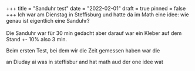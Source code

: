 +++
title = "Sanduhr test"
date = "2022-02-01"
draft = true
pinned = false
+++
Ich war am Dienstag in Steffisburg und hatte da im Math eine idee: wie genau ist eigentlich eine Sanduhr?\
\
Die Sanduhr war für 30 min gedacht aber darauf war ein Kleber auf dem Stand +- 10% also 3 min.

Beim ersten Test, bei dem wir die Zeit gemessen haben war die





an Diuday ai was in steffisbur and hat math aud der one idee wat